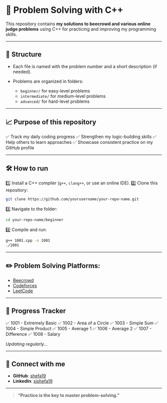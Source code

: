 # 🚀 Problem Solving with C++

This repository contains **my solutions to beecrowd and various online judge problems** using C++ for practicing and improving my programming skills.

---

## 📌 Structure

* Each file is named with the problem number and a short description (if needed).
* Problems are organized in folders:

  * `beginner/` for easy-level problems
  * `intermediate/` for medium-level problems
  * `advanced/` for hard-level problems

---

## 📈 Purpose of this repository

✅ Track my daily coding progress
✅ Strengthen my logic-building skills
✅ Help others to learn approaches
✅ Showcase consistent practice on my GitHub profile

---

## 🛠️ How to run

1️⃣ Install a C++ compiler (`g++`, `clang++`, or use an online IDE).
2️⃣ Clone this repository:

```bash
git clone https://github.com/yourusername/your-repo-name.git
```

3️⃣ Navigate to the folder:

```bash
cd your-repo-name/beginner
```

4️⃣ Compile and run:

```bash
g++ 1001.cpp -o 1001
./1001
```

---

## ✏️ Problem Solving Platforms:

* [Beecrowd](https://judge.beecrowd.com/en/profile/1066526)
* [Codeforces](https://codeforces.com/profile/Shefa19)
* [LeetCode](https://leetcode.com/u/shefa19/)

---

## 🚩 Progress Tracker

✅ 1001 - Extremely Basic
✅ 1002 - Area of a Circle
✅ 1003 - Simple Sum
✅ 1004 - Simple Product
✅ 1005 - Average 1
✅ 1006 - Average 2
✅ 1007 - Difference
✅ 1008 - Salary

*Updating regularly...*

---

## 🔗 Connect with me

* **GitHub**: [shefa19](https://github.com/shefa19)
* **LinkedIn**: [sishefa19](https://www.linkedin.com/in/sishefa19)

---

> **“Practice is the key to master problem-solving.”**
